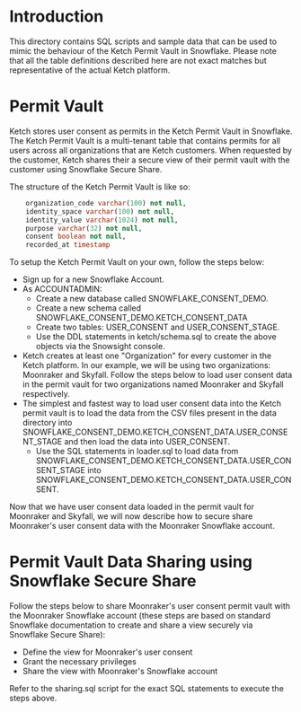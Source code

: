 # Introduction
This directory contains SQL scripts and sample data that can be used to mimic the behaviour of the Ketch Permit Vault in Snowflake. Please note that all the table definitions described here are not exact matches but representative of the actual Ketch platform.

# Permit Vault
Ketch stores user consent as permits in the Ketch Permit Vault in Snowflake. The Ketch Permit Vault is a multi-tenant table that contains permits for all users across all organizations that are Ketch customers. When requested by the customer, Ketch shares their a secure view of their permit vault with the customer using Snowflake Secure Share. 

The structure of the Ketch Permit Vault is like so:
```sql
    organization_code varchar(100) not null,
    identity_space varchar(100) not null,
    identity_value varchar(1024) not null,
    purpose varchar(32) not null,
    consent boolean not null,
    recorded_at timestamp
```

To setup the Ketch Permit Vault on your own, follow the steps below:
* Sign up for a new Snowflake Account. 
* As ACCOUNTADMIN:
    * Create a new database called SNOWFLAKE_CONSENT_DEMO.
    * Create a new schema called SNOWFLAKE_CONSENT_DEMO.KETCH_CONSENT_DATA
    * Create two tables: USER_CONSENT and USER_CONSENT_STAGE. 
    * Use the DDL statements in ketch/schema.sql to create the above objects via the Snowsight console.
* Ketch creates at least one "Organization" for every customer in the Ketch platform. In our example, we will be using two organizations: Moonraker and Skyfall. Follow the steps below to load user consent data in the permit vault for two organizations named Moonraker and Skyfall respectively.
* The simplest and fastest way to load user consent data into the Ketch permit vault is to load the data from the CSV files present in the data directory into SNOWFLAKE_CONSENT_DEMO.KETCH_CONSENT_DATA.USER_CONSENT_STAGE and then load the data into USER_CONSENT.
    * Use the SQL statements in loader.sql to load data from SNOWFLAKE_CONSENT_DEMO.KETCH_CONSENT_DATA.USER_CONSENT_STAGE into SNOWFLAKE_CONSENT_DEMO.KETCH_CONSENT_DATA.USER_CONSENT.

Now that we have user consent data loaded in the permit vault for Moonraker and Skyfall, we will now describe how to secure share Moonraker's user consent data with the Moonraker Snowflake account.

# Permit Vault Data Sharing using Snowflake Secure Share
Follow the steps below to share Moonraker's user consent permit vault with the Moonraker Snowflake account (these steps are based on standard Snowflake documentation to create and share a view securely via Snowflake Secure Share):

* Define the view for Moonraker's user consent
* Grant the necessary privileges
* Share the view with Moonraker's Snowflake account

Refer to the sharing.sql script for the exact SQL statements to execute the steps above.
